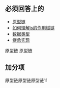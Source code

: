 ## 必须回答上的
- [原型链](../js/原型链.md)
- [如何理解js的作用域链](../js/如何理解js的作用域链.md)
- [数据类型](../js/数据类型.md)
- [继承实现](../js/继承实现.md)


原型链
原型链
## 加分项

原型链原型链原型链11